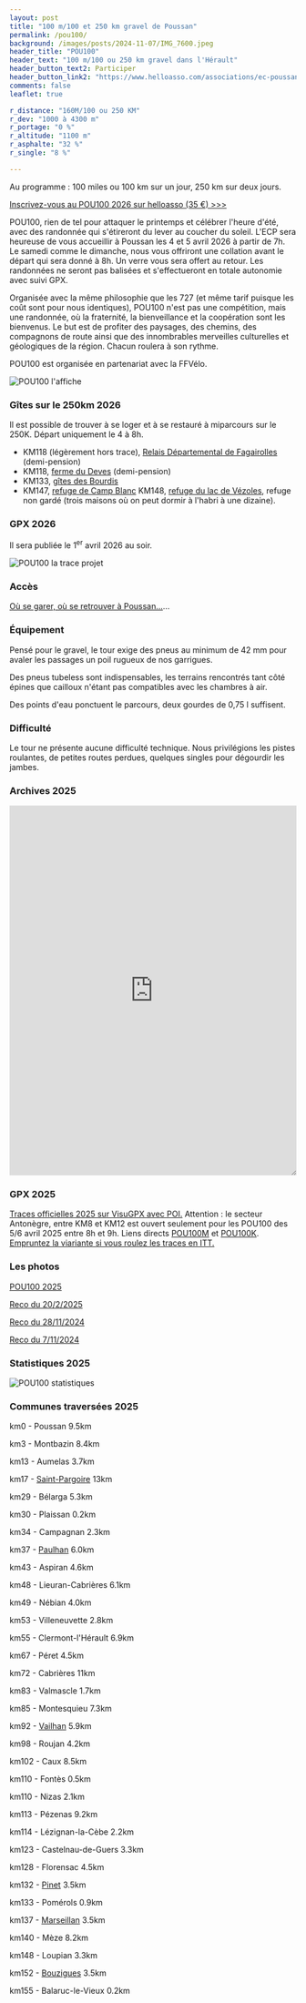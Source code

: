 ```yaml
---
layout: post
title: "100 m/100 et 250 km gravel de Poussan"
permalink: /pou100/
background: /images/posts/2024-11-07/IMG_7600.jpeg
header_title: "POU100"
header_text: "100 m/100 ou 250 km gravel dans l'Hérault"
header_button_text2: Participer
header_button_link2: "https://www.helloasso.com/associations/ec-poussan/evenements/pou100-100-miles-100-km-ou-250km-gravel-de-poussan-2026"
comments: false
leaflet: true

r_distance: "160M/100 ou 250 KM"
r_dev: "1000 à 4300 m"
r_portage: "0 %"
r_altitude: "1100 m"
r_asphalte: "32 %"
r_single: "8 %"

---
```


Au programme : 100 miles ou 100 km sur un jour, 250 km sur deux jours.

<p><a href="https://www.helloasso.com/associations/ec-poussan/evenements/pou100-100-miles-100-km-ou-250km-gravel-de-poussan-2026" class="hotlink">Inscrivez-vous au POU100 2026 sur helloasso (35 €) >>></a></p>

POU100, rien de tel pour attaquer le printemps et célébrer l'heure d'été, avec des randonnée qui s'étireront du lever au coucher du soleil. L'ECP sera heureuse de vous accueillir à Poussan les 4 et 5 avril 2026 à partir de 7h. Le samedi comme le dimanche, nous vous offriront une collation avant le départ qui sera donné à 8h. Un verre vous sera offert au retour. Les randonnées ne seront pas balisées et s'effectueront en totale autonomie avec suivi GPX.

Organisée avec la même philosophie que les 727 (et même tarif puisque les coût sont pour nous identiques), POU100 n'est pas une compétition, mais une randonnée, où la fraternité, la bienveillance et la coopération sont les bienvenus. Le but est de profiter des paysages, des chemins, des compagnons de route ainsi que des innombrables merveilles culturelles et géologiques de la région. Chacun roulera à son rythme.

POU100 est organisée en partenariat avec la FFVélo.

![POU100 l'affiche](/images/pou100/100m2026_2.png)

### Gîtes sur le 250km 2026

Il est possible de trouver à se loger et à se restauré à miparcours sur le 250K. Départ uniquement le 4 à 8h.

* KM118 (légèrement hors trace), [Relais Départemental de Fagairolles](https://www.intramuros.org/castanet-le-haut/commerces/332933) (demi-pension)
* KM118, [ferme du Deves](https://catalogue.accueil-paysan.com/fr/catalog/structure/1468/) (demi-pension)
* KM133, [gîtes des Bourdis](https://www.gites-refuges.com/www/detail-2449.htm)
* KM147, [refuge de Camp Blanc](https://www.haut-languedoc-vignobles.com/preparer/dormir/residences-de-tourisme-et-villages-vacances/refuge-forestier-de-campblanc-3879049)
KM148, [refuge du lac de Vézoles](https://www.refuges.info/point/4358/cabane-non-gardee/refuge-du-lac-de-Vezoles), refuge non gardé (trois maisons où on peut dormir à l'habri à une dizaine).

<h3 id="gpx">GPX 2026</h3>

Il sera publiée le 1<sup>er</sup> avril 2026 au soir.

![POU100 la trace projet](/images/pou100/pou100_2026_map.webp)

### Accès

[Où se garer, où se retrouver à Poussan…](https://727bikepacking.fr/access/)…

### Équipement

Pensé pour le gravel, le tour exige des pneus au minimum de 42 mm pour avaler les passages un poil rugueux de nos garrigues. 

Des pneus tubeless sont indispensables, les terrains rencontrés tant côté épines que cailloux n'étant pas compatibles avec les chambres à air.

Des points d'eau ponctuent le parcours, deux gourdes de 0,75 l suffisent.

### Difficulté

Le tour ne présente aucune difficulté technique. Nous privilégions les pistes roulantes, de petites routes perdues, quelques singles pour dégourdir les jambes.

### Archives 2025

<iframe id="visugpx" src="https://www.visugpx.com/ncj3L5QMJG?iframe&amp;height=650" style="width:100%;height:650px;border:none;resize: both;" frameborder="0" scrolling="no"></iframe>

<h3 id="gpx">GPX 2025</h3>

[Traces officielles 2025 sur VisuGPX avec POI.](https://www.visugpx.com/ncj3L5QMJG) Attention : le secteur Antonègre, entre KM8 et KM12 est ouvert seulement pour les POU100 des 5/6 avril 2025 entre 8h et 9h. Liens directs [POU100M](https://www.visugpx.com/ncj3L5QMJG?t=1) et [POU100K](https://www.visugpx.com/ncj3L5QMJG?t=2). [Empruntez la viariante si vous roulez les traces en ITT.](https://www.visugpx.com/ncj3L5QMJG?t=3)


### Les photos

[POU100 2025](https://tcrouzet.com/2025/04/13/pou100-2025/)

[Reco du 20/2/2025](/posts/2025-02-20/)

[Reco du 28/11/2024](/posts/2024-11-28/)

[Reco du 7/11/2024](/posts/2024-11-07/)

### Statistiques 2025

![POU100 statistiques](/images/pou100/pou100-stats.png)

### Communes traversées 2025

km0 - Poussan 9.5km

km3 - Montbazin 8.4km

km13 - Aumelas 3.7km

km17 - [Saint-Pargoire](http://www.ville-saintpargoire.com) 13km

km29 - Bélarga 5.3km

km30 - Plaissan 0.2km

km34 - Campagnan 2.3km

km37 - [Paulhan](https://www.paulhan.fr/) 6.0km

km43 - Aspiran 4.6km

km48 - Lieuran-Cabrières 6.1km

km49 - Nébian 4.0km

km53 - Villeneuvette 2.8km

km55 - Clermont-l'Hérault 6.9km

km67 - Péret 4.5km

km72 - Cabrières 11km

km83 - Valmascle 1.7km

km85 - Montesquieu 7.3km

km92 - [Vailhan](https://www.hauts-cantons.com/vailhan) 5.9km

km98 - Roujan 4.2km

km102 - Caux 8.5km

km110 - Fontès 0.5km

km110 - Nizas 2.1km

km113 - Pézenas 9.2km

km114 - Lézignan-la-Cèbe 2.2km

km123 - Castelnau-de-Guers 3.3km

km128 - Florensac 4.5km

km132 - [Pinet](https://www.pinet-mairie.fr/) 3.5km

km133 - Pomérols 0.9km

km137 - [Marseillan](https://www.ville-marseillan.fr/) 3.5km

km140 - Mèze 8.2km

km148 - Loupian 3.3km

km152 - [Bouzigues](http://www.bouzigues.fr) 3.5km

km155 - Balaruc-le-Vieux 0.2km
